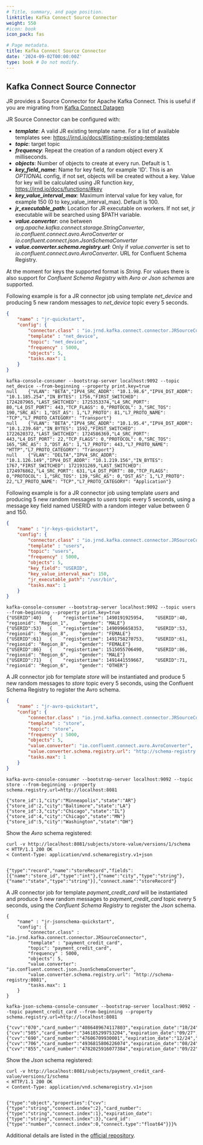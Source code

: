 ```yaml
---
# Title, summary, and page position.
linktitle: Kafka Connect Source Connector
weight: 550
#icon: book
icon_pack: fas

# Page metadata.
title: Kafka Connect Source Connector
date: '2024-09-02T00:00:00Z'
type: book # Do not modify.
---
```


## Kafka Connect Source Connector

JR provides a Source Connector for Apache Kafka Connect.
This is useful if you are migrating from [Kafka Connect Datagen](https://github.com/confluentinc/kafka-connect-datagen)

JR Source Connector can be configured with:

 - _**template**_: A valid JR existing template name. For a list of available templates see: https://jrnd.io/docs/#listing-existing-templates
 - _**topic**_: target topic
 - _**frequency**_: Repeat the creation of a random object every X milliseconds.
 - _**objects**_: Number of objects to create at every run. Default is 1.
- _**key_field_name**_: Name for key field, for example 'ID'. This is an _OPTIONAL_ config, if not set, objects will be created without a key. Value for key will be calculated using JR function _key_, https://jrnd.io/docs/functions/#key
- _**key_value_interval_max**_: Maximum interval value for key value, for example 150 (0 to key_value_interval_max). Default is 100.
- _**jr_executable_path**_: Location for JR executable on workers. If not set, jr executable will be searched using $PATH variable.
- _**value.converter**_: one between _org.apache.kafka.connect.storage.StringConverter_, _io.confluent.connect.avro.AvroConverter_ or _io.confluent.connect.json.JsonSchemaConverter_
- _**value.converter.schema.registry.url**_: Only if _value.converter_ is set to _io.confluent.connect.avro.AvroConverter_. URL for Confluent Schema Registry.

At the moment for keys the supported format is _String_.
For values there is also support for _Confluent Schema Registry_ with _Avro or Json schemas_ are supported.

Following example is for a JR connector job using template _net_device_ and producing 5 new random messages to _net_device_ topic every 5 seconds.

```json
{
    "name" : "jr-quickstart",
    "config": {
        "connector.class" : "io.jrnd.kafka.connect.connector.JRSourceConnector",
        "template" : "net_device",
        "topic": "net_device",
        "frequency" : 5000,
        "objects": 5,
        "tasks.max": 1
    }
}
```

```
kafka-console-consumer --bootstrap-server localhost:9092 --topic net_device --from-beginning --property print.key=true
null	{"VLAN": "BETA","IPV4_SRC_ADDR": "10.1.98.6","IPV4_DST_ADDR": "10.1.185.254","IN_BYTES": 1756,"FIRST_SWITCHED": 1724287965,"LAST_SWITCHED": 1725353374,"L4_SRC_PORT": 80,"L4_DST_PORT": 443,"TCP_FLAGS": 0,"PROTOCOL": 3,"SRC_TOS": 190,"SRC_AS": 1,"DST_AS": 1,"L7_PROTO": 81,"L7_PROTO_NAME": "TCP","L7_PROTO_CATEGORY": "Transport"}
null	{"VLAN": "BETA","IPV4_SRC_ADDR": "10.1.95.4","IPV4_DST_ADDR": "10.1.239.68","IN_BYTES": 1592,"FIRST_SWITCHED": 1722620372,"LAST_SWITCHED": 1724586369,"L4_SRC_PORT": 443,"L4_DST_PORT": 22,"TCP_FLAGS": 0,"PROTOCOL": 0,"SRC_TOS": 165,"SRC_AS": 3,"DST_AS": 1,"L7_PROTO": 443,"L7_PROTO_NAME": "HTTP","L7_PROTO_CATEGORY": "Transport"}
null	{"VLAN": "DELTA","IPV4_SRC_ADDR": "10.1.126.149","IPV4_DST_ADDR": "10.1.219.156","IN_BYTES": 1767,"FIRST_SWITCHED": 1721931269,"LAST_SWITCHED": 1724976862,"L4_SRC_PORT": 631,"L4_DST_PORT": 80,"TCP_FLAGS": 0,"PROTOCOL": 1,"SRC_TOS": 139,"SRC_AS": 0,"DST_AS": 1,"L7_PROTO": 22,"L7_PROTO_NAME": "TCP","L7_PROTO_CATEGORY": "Application"}
```

Following example is for a JR connector job using template _users_ and producing 5 new random messages to _users_ topic every 5 seconds, using a message key field named USERID with a random integer value between 0 and 150.

```json
{
    "name" : "jr-keys-quickstart",
    "config": {
        "connector.class" : "io.jrnd.kafka.connect.connector.JRSourceConnector",
        "template" : "users",
        "topic": "users",
        "frequency" : 5000,
        "objects": 5,
        "key_field": "USERID",
        "key_value_interval_max": 150,
        "jr_executable_path": "/usr/bin",
        "tasks.max": 1
    }
}
```

```
kafka-console-consumer --bootstrap-server localhost:9092 --topic users --from-beginning --property print.key=true
{"USERID":40}	{    "registertime": 1490191925954,    "USERID":40,    "regionid": "Region_1",    "gender": "MALE"}
{"USERID":53}	{    "registertime": 1490996658353,    "USERID":53,    "regionid": "Region_8",    "gender": "FEMALE"}
{"USERID":61}	{    "registertime": 1491758270753,    "USERID":61,    "regionid": "Region_8",    "gender": "FEMALE"}
{"USERID":86}	{    "registertime": 1515055706490,    "USERID":86,    "regionid": "Region_6",    "gender": "MALE"}
{"USERID":71}	{    "registertime": 1491441559667,    "USERID":71,    "regionid": "Region_6",    "gender": "OTHER"}
```

A JR connector job for template _store_ will be instantiated and produce 5 new random messages to _store_ topic every 5 seconds, using the Confluent Schema Registry to register the Avro schema.

```json
{
    "name" : "jr-avro-quickstart",
    "config": {
        "connector.class" : "io.jrnd.kafka.connect.connector.JRSourceConnector",
        "template" : "store",
        "topic": "store",
        "frequency" : 5000,
        "objects": 5,
        "value.converter": "io.confluent.connect.avro.AvroConverter",
        "value.converter.schema.registry.url": "http://schema-registry:8081",
        "tasks.max": 1
    }
}
```

```
kafka-avro-console-consumer --bootstrap-server localhost:9092 --topic store --from-beginning --property schema.registry.url=http://localhost:8081

{"store_id":1,"city":"Minneapolis","state":"AR"}
{"store_id":2,"city":"Baltimore","state":"LA"}
{"store_id":3,"city":"Chicago","state":"IL"}
{"store_id":4,"city":"Chicago","state":"MN"}
{"store_id":5,"city":"Washington","state":"OH"}
```

Show the _Avro_ schema registered:

```
curl -v http://localhost:8081/subjects/store-value/versions/1/schema
< HTTP/1.1 200 OK
< Content-Type: application/vnd.schemaregistry.v1+json


{"type":"record","name":"storeRecord","fields":[{"name":"store_id","type":"int"},{"name":"city","type":"string"},{"name":"state","type":"string"}],"connect.name":"storeRecord"}
```

A JR connector job for template _payment_credit_card_ will be instantiated and produce 5 new random messages to _payment_credit_card_ topic every 5 seconds, using the _Confluent Schema Registry_ to register the _Json_ schema.

```
{
    "name" : "jr-jsonschema-quickstart",
    "config": {
        "connector.class" : "io.jrnd.kafka.connect.connector.JRSourceConnector",
        "template" : "payment_credit_card",
        "topic": "payment_credit_card",
        "frequency" : 5000,
        "objects": 5,
        "value.converter": "io.confluent.connect.json.JsonSchemaConverter",
        "value.converter.schema.registry.url": "http://schema-registry:8081",
        "tasks.max": 1
    }
}
```

```
kafka-json-schema-console-consumer --bootstrap-server localhost:9092 --topic payment_credit_card --from-beginning --property schema.registry.url=http://localhost:8081

{"cvv":"070","card_number":"4086489674117803","expiration_date":"10/24","card_id":1.0}
{"cvv":"505","card_number":"346185299753204","expiration_date":"09/27","card_id":2.0}
{"cvv":"690","card_number":"47606709930001","expiration_date":"12/24","card_id":3.0}
{"cvv":"706","card_number":"4936815806226074","expiration_date":"08/24","card_id":4.0}
{"cvv":"855","card_number":"4782025916077384","expiration_date":"09/22","card_id":5.0}
```

Show the _Json_ schema registered:

```
curl -v http://localhost:8081/subjects/payment_credit_card-value/versions/1/schema
< HTTP/1.1 200 OK
< Content-Type: application/vnd.schemaregistry.v1+json


{"type":"object","properties":{"cvv":{"type":"string","connect.index":2},"card_number":{"type":"string","connect.index":1},"expiration_date":{"type":"string","connect.index":3},"card_id":{"type":"number","connect.index":0,"connect.type":"float64"}}}%
```


Additional details are listed in the [official repository](https://github.com/jrnd-io/jr-kafka-connect-source).
